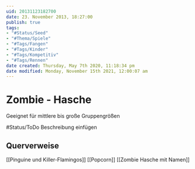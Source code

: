 ```yaml
---
uid: 20131123182700
date: 23. November 2013, 18:27:00
publish: true
tags:
- "#Status/Seed"
- "#Thema/Spiele"
- "#Tags/Fangen"
- "#Tags/Kinder"
- "#Tags/Kompetitiv"
- "#Tags/Rennen"
date created: Thursday, May 7th 2020, 11:18:34 pm
date modified: Monday, November 15th 2021, 12:00:07 am
---
```


# Zombie - Hasche

Geeignet für mittlere bis große Gruppengrößen

#Status/ToDo Beschreibung einfügen

## Querverweise

[[Pinguine und Killer-Flamingos]]
[[Popcorn]]
[[Zombie Hasche mit Namen]]

